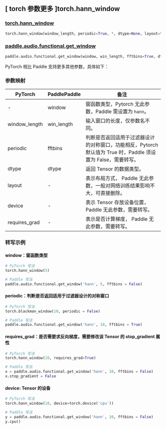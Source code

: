 ## [ torch 参数更多 ]torch.hann_window
### [torch.hann_window](https://pytorch.org/docs/stable/generated/torch.hann_window.html)

```python
torch.hann_window(window_length, periodic=True, *, dtype=None, layout=torch.strided, device=None, requires_grad=False)
```

### [paddle.audio.functional.get_window](https://www.paddlepaddle.org.cn/documentation/docs/zh/2.6/api/paddle/audio/functional/get_window_cn.html#get-window)

```python
paddle.audio.functional.get_window(window, win_length, fftbins=True, dtype='float64')
```

PyTorch 相比 Paddle 支持更多其他参数，具体如下：
### 参数映射

| PyTorch       | PaddlePaddle | 备注                                                   |
| ------------- | ------------ | ------------------------------------------------------ |
| -    | window |  窗函数类型，Pytorch 无此参数，Paddle 需设置为 `hann`。 |
| window_length  | win_length            | 输入窗口的长度，仅参数名不同。 |
| periodic        | fftbins       | 判断是否返回适用于过滤器设计的对称窗口，功能相反，Pytorch 默认值为 True 时，Paddle 须设置为 False，需要转写。  |
| dtype        | dtype | 返回 Tensor 的数据类型。 |
| layout | -   | 表示布局方式， Paddle 无此参数，一般对网络训练结果影响不大，可直接删除。 |
| device | -   | 表示 Tensor 存放设备位置，Paddle 无此参数，需要转写。 |
| requires_grad | - | 表示是否计算梯度， Paddle 无此参数，需要转写。 |

### 转写示例

#### window：窗函数类型
```python
# PyTorch 写法
torch.hann_window(5)

# Paddle 写法
paddle.audio.functional.get_window('hann', 5, fftbins = False)
```

#### periodic：判断是否返回适用于过滤器设计的对称窗口
```python
# PyTorch 写法
torch.blackman_window(10, periodic = False)

# Paddle 写法
paddle.audio.functional.get_window('hann', 10, fftbins = True)
```

#### requires_grad：是否需要求反向梯度，需要修改该 Tensor 的 stop_gradient 属性
```python
# PyTorch 写法
torch.hann_window(10, requires_grad=True)

# Paddle 写法
x = paddle.audio.functional.get_window('hann', 10, fftbins = False)
x.stop_gradient = False
```

#### device: Tensor 的设备
```python
# PyTorch 写法
torch.hann_window(10, device=torch.device('cpu'))

# Paddle 写法
y = paddle.audio.functional.get_window('hann', 10, fftbins = False)
y.cpu()
```
